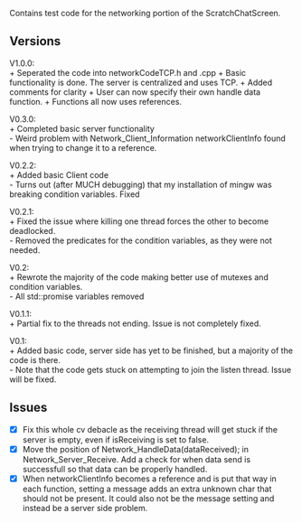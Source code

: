 Contains test code for the networking portion of the ScratchChatScreen.

## Versions
V1.0.0:  
    + Seperated the code into networkCodeTCP.h and .cpp
    + Basic functionality is done. The server is centralized and uses TCP.
    + Added comments for clarity
    + User can now specify their own handle data function.
    + Functions all now uses references.

V0.3.0:  
    + Completed basic server functionality  
    - Weird problem with Network_Client_Information networkClientInfo found when trying to change it to a reference.

V0.2.2:  
    + Added basic Client code  
    - Turns out (after MUCH debugging) that my installation of mingw was breaking condition variables. Fixed

V0.2.1:  
    + Fixed the issue where killing one thread forces the other to become deadlocked.  
    - Removed the predicates for the condition variables, as they were not needed.

V0.2:  
    + Rewrote the majority of the code making better use of mutexes and condition variables.  
    - All std::promise variables removed

V0.1.1:  
    + Partial fix to the threads not ending. Issue is not completely fixed.

V0.1:  
    + Added basic code, server side has yet to be finished, but a majority of the code is there.  
    - Note that the code gets stuck on attempting to join the listen thread. Issue will be fixed.  

## Issues

- [x] Fix this whole cv debacle as the receiving thread will get stuck if the server is empty, even if isReceiving is set to false.
- [x] Move the position of Network_HandleData(dataReceived); in Network_Server_Receive. Add a check for when data send is successfull so that data can be properly handled.  
- [x] When networkClientInfo becomes a reference and is put that way in each function, setting a message adds an extra unknown char that should not be present. It could also not be the message setting and instead be a server side problem.
